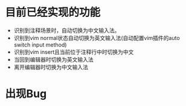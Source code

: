 # 目前已经实现的功能
  - 识别到注释场景时，自动切换为中文输入法。
  - 识别到vim normal状态自动切换为英文输入法(自动配置vim插件的auto switch input method)
  - 识别到vim insert且当前位于注释行中时切换为中文
  - 当回到编辑器时切换为英文输入法
  - 离开编辑器时切换为中文输入法


# 出现Bug
